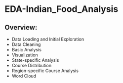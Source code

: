 # EDA-Indian_Food_Analysis
## Overview: 
* Data Loading and Initial Exploration
* Data Cleaning
* Basic Analysis
* Visualization
* State-specific Analysis
* Course Distribution
* Region-specific Course Analysis
* Word Cloud
